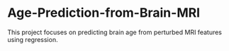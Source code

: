 # Age-Prediction-from-Brain-MRI

This project focuses on predicting brain age from perturbed MRI features using regression. 




